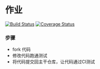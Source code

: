 # 作业
[![Build Status](https://www.travis-ci.org/IsZoe/homework1.svg?branch=master)](https://www.travis-ci.org/IsZoe/homework1)
[![Coverage Status](https://coveralls.io/repos/github/IsZoe/homework1/badge.svg?branch=master)](https://coveralls.io/github/IsZoe/homework1?branch=master)
### 步骤

* fork 代码
* 修改代码跑通测试
* 将代码提交回主干仓库，让代码通过CI测试
